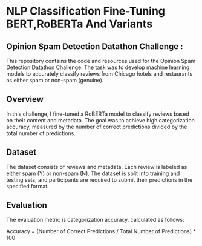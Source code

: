 # NLP Classification Fine-Tuning BERT,RoBERTa And Variants
##  Opinion Spam Detection Datathon Challenge : 

This repository contains the code and resources used for the Opinion Spam Detection Datathon Challenge. The task was to develop machine learning models to accurately classify reviews from Chicago hotels and restaurants as either spam or non-spam (genuine).

## Overview
In this challenge, I fine-tuned a RoBERTa model to classify reviews based on their content and metadata. The goal was to achieve high categorization accuracy, measured by the number of correct predictions divided by the total number of predictions.

## Dataset
The dataset consists of reviews and metadata. Each review is labeled as either spam (Y) or non-spam (N). The dataset is split into training and testing sets, and participants are required to submit their predictions in the specified format.

## Evaluation
The evaluation metric is categorization accuracy, calculated as follows:

Accuracy = (Number of Correct Predictions / Total Number of Predictions) * 100
